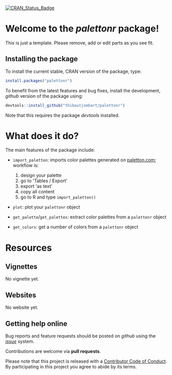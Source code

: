 

[![CRAN_Status_Badge](http://www.r-pkg.org/badges/version/palettonr)](https://cran.r-project.org/package=palettonr)

# Welcome to the *palettonr* package!

This is just a template. Please remove, add or edit parts as you see fit.

## Installing the package

To install the current stable, CRAN version of the package, type:

```r
install.packages("palettonr")
```

To benefit from the latest features and bug fixes, install the development, *github* version of the package using:

```r
devtools::install_github("thibautjombart/palettonr")
```

Note that this requires the package *devtools* installed.


# What does it do?

The main features of the package include:

- `import_paletton`: imports color palettes generated on
  [paletton.com](https://paletton.com); workflow is:

    1. design your palette 
    2. go to 'Tables /  Export' 
    3. export 'as text' 
    4. copy all content 
    5. go to R and type `import_paletton()`

- `plot`: plot your `palettonr` object

- `get_palette`/`get_palettes`: extract color palettes from a `palettonr` object

- `get_colors`: get a number of colors from a `palettonr` object



# Resources

## Vignettes

No vignette yet.

## Websites

No website yet.

## Getting help online

Bug reports and feature requests should be posted on *github* using the [*issue*](http://github.com/thibautjombart/palettonr/issues) system.

Contributions are welcome via **pull requests**.

Please note that this project is released with a [Contributor Code of Conduct](CONDUCT.md). By participating in this project you agree to abide by its terms.

